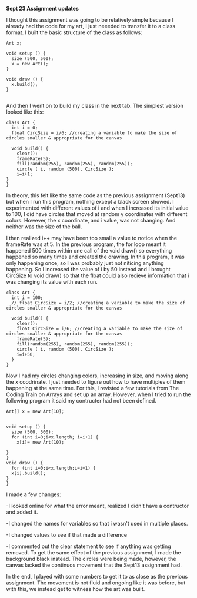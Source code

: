 **Sept 23 Assignment updates**

I thought this assignment was going to be relatively simple because I already had the code for my art, I just neeeded to transfer it to a class format. 
I built the basic structure of the class as follows: 
```
Art x;

void setup () {
  size (500, 500); 
  x = new Art();
}

void draw () {
  x.build();
}


```

And then I went on to build my class in the next tab. The simplest version looked like this: 
```
class Art {
  int i = 0;
  float CircSize = i/6; //creating a variable to make the size of circles smaller & appropriate for the canvas

  void build() {
    clear();
    frameRate(5);
    fill(random(255), random(255), random(255));
    circle ( i, random (500), CircSize );
    i=i+1;
}
}
```

In theory, this felt like the same code as the previous assignment (Sept13) but when I run this program, nothing except a black screen showed. I experimented with different values of i and when I increased its initial value to 100, I did have circles that moved at random y coordinates with different colors. However, the x coordinate, and i value, was not changing. And neither was the size of the ball. 

I then realized i++ may have been too small a value to notice when the frameRate was at 5. In the previous program, the for loop meant it happened 500 times within one call of the void draw() so everything happened so many times and created the drawing. In this program, it was only happening once, so I was probably just not niticing anything happening. So I increased the value of i by 50 instead and I brought CircSize to void draw() so that the float could also recieve information that i was changing its value with each run. 
```
class Art {
  int i = 100;
  // float CircSize = i/2; //creating a variable to make the size of circles smaller & appropriate for the canvas

  void build() {
    clear();
    float CircSize = i/6; //creating a variable to make the size of circles smaller & appropriate for the canvas
    frameRate(5);
    fill(random(255), random(255), random(255));
    circle ( i, random (500), CircSize );
    i=i+50;
  }
}

```

Now I had my circles changing colors, increasing in size, and moving along the x coodrinate. I just needed to figure out how to have multiples of them happening at the same time. For this, I revisted a few tutorials from The Coding Train on Arrays and set up an array. However, when I tried to run the following program it said my contructer had not been defined. 

```
Art[] x = new Art[10];


void setup () {
  size (500, 500); 
  for (int i=0;i<x.length; i=i+1) {
    x[i]= new Art(10);
    
}
}
void draw () {
  for (int i=0;i<x.length;i=i+1) {
  x[i].build();
}
}

```

I made a few changes: 

-I looked online for what the error meant, realized I didn't have a contructor and added it. 

-I changed the names for variables so that i wasn't used in multiple places. 

-I changed values to see if that made a difference 

-I commented out the clear statement to see if anything was getting removed. To get the same effect of the previous assignment, I made the background black instead. The circles were being made, however, the canvas lacked the continuos movement that the Sept13 assignment had. 

In the end, I played with some numbers to get it to as close as the previous assignment. The movement is not fluid and ongoing like it was before, but with this, we instead get to witness how the art was built. 

